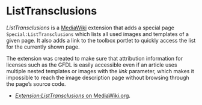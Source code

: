 # ListTransclusions
*ListTransclusions* is a [MediaWiki](http://mediawiki.org) extension that adds a special page `Special:ListTransclusions` which lists all used images and templates of a given page. It also adds a link to the toolbox portlet to quickly access the list for the currently shown page.

The extension was created to make sure that attribution information for licenses such as the GFDL is easily accessible even if an article uses multiple nested templates or images with the *link* parameter, which makes it impossible to reach the image description page without browsing through the page’s source code.

* [*Extension:ListTransclusions* on MediaWiki.org](http://mediawiki.org/wiki/Extension:ListTransclusions).
